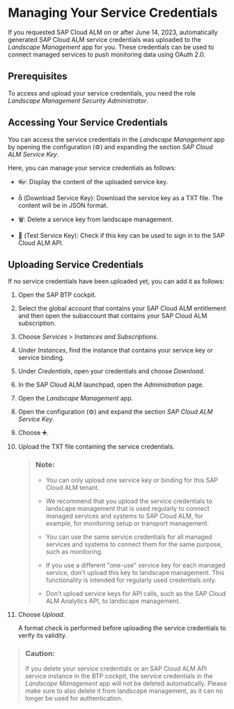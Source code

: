 <!-- loio87b78510c8cd4d4781249f0973ebaf17 -->

<link rel="stylesheet" type="text/css" href="../css/sap-icons.css"/>

# Managing Your Service Credentials

If you requested SAP Cloud ALM on or after June 14, 2023, automatically generated SAP Cloud ALM service credentials was uploaded to the *Landscape Management* app for you. These credentials can be used to connect managed services to push monitoring data using OAuth 2.0.



<a name="loio87b78510c8cd4d4781249f0973ebaf17__section_fhc_m3b_nxb"/>

## Prerequisites

To access and upload your service credentials, you need the role *Landscape Management Security Administrator*.



<a name="loio87b78510c8cd4d4781249f0973ebaf17__section_gq4_htz_lxb"/>

## Accessing Your Service Credentials

You can access the service credentials in the *Landscape Management* app by opening the configuration \(:gear:\) and expanding the section *SAP Cloud ALM Service Key*.

Here, you can manage your service credentials as follows:

-   :eyeglasses:: Display the content of the uploaded service key.

-   <span class="SAP-icons-V5"></span> \(Download Service Key\): Download the service key as a TXT file. The content will be in JSON format.

-   :wastebasket:: Delete a service key from landscape management.

-   <span class="SAP-icons-V5"></span> \(Test Service Key\): Check if this key can be used to sign in to the SAP Cloud ALM API.




<a name="loio87b78510c8cd4d4781249f0973ebaf17__section_qpg_2tz_lxb"/>

## Uploading Service Credentials

If no service credentials have been uploaded yet, you can add it as follows:

1.  Open the SAP BTP cockpit.

2.  Select the global account that contains your SAP Cloud ALM entitlement and then open the subaccount that contains your SAP Cloud ALM subscription.

3.  Choose *Services* \> *Instances and Subscriptions*.

4.  Under *Instances*, find the instance that contains your service key or service binding.

5.  Under *Credentials*, open your credentials and choose *Download*.

6.  In the SAP Cloud ALM launchpad, open the *Administration* page.

7.  Open the *Landscape Management* app.

8.  Open the configuration \(:gear:\) and expand the section *SAP Cloud ALM Service Key*.

9.  Choose :heavy_plus_sign:.

10. Upload the TXT file containing the service credentials.

    > ### Note:  
    > -   You can only upload one service key or binding for this SAP Cloud ALM tenant.
    > 
    > -   We recommend that you upload the service credentials to landscape management that is used regularly to connect managed services and systems to SAP Cloud ALM, for example, for monitoring setup or transport management.
    > 
    > -   You can use the same service credentials for all managed services and systems to connect them for the same purpose, such as monitoring.
    > 
    > -   If you use a different "one-use" service key for each managed service, don't upload this key to landscape management. This functionality is intended for regularly used credentials only.
    > 
    > -   Don't upload service keys for API calls, such as the SAP Cloud ALM Analytics API, to landscape management.

11. Choose *Upload*.

    A format check is performed before uploading the service credentials to verify its validity.




> ### Caution:  
> If you delete your service credentials or an SAP Cloud ALM API service instance in the BTP cockpit, the service credentials in the *Landscape Management* app will not be deleted automatically. Please make sure to also delete it from landscape management, as it can no longer be used for authentication.

